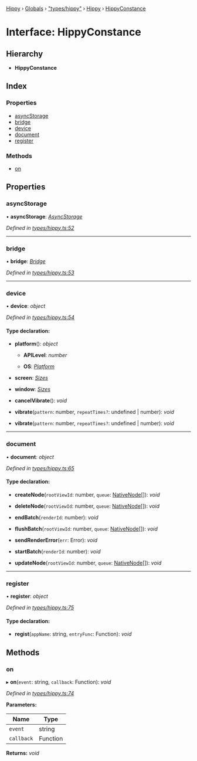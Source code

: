 [Hippy](../README.md) › [Globals](../globals.md) › ["types/hippy"](../modules/_types_hippy_.md) › [Hippy](../modules/_types_hippy_.hippy.md) › [HippyConstance](_types_hippy_.hippy.hippyconstance.md)

# Interface: HippyConstance

## Hierarchy

* **HippyConstance**

## Index

### Properties

* [asyncStorage](_types_hippy_.hippy.hippyconstance.md#asyncstorage)
* [bridge](_types_hippy_.hippy.hippyconstance.md#bridge)
* [device](_types_hippy_.hippy.hippyconstance.md#device)
* [document](_types_hippy_.hippy.hippyconstance.md#document)
* [register](_types_hippy_.hippy.hippyconstance.md#register)

### Methods

* [on](_types_hippy_.hippy.hippyconstance.md#on)

## Properties

###  asyncStorage

• **asyncStorage**: *[AsyncStorage](_types_hippy_.hippy.asyncstorage.md)*

*Defined in [types/hippy.ts:52](https://github.com/jeromehan/Hippy/blob/6216275/types/hippy.ts#L52)*

___

###  bridge

• **bridge**: *[Bridge](_types_hippy_.hippy.bridge.md)*

*Defined in [types/hippy.ts:53](https://github.com/jeromehan/Hippy/blob/6216275/types/hippy.ts#L53)*

___

###  device

• **device**: *object*

*Defined in [types/hippy.ts:54](https://github.com/jeromehan/Hippy/blob/6216275/types/hippy.ts#L54)*

#### Type declaration:

* **platform**(): *object*

  * **APILevel**: *number*

  * **OS**: *[Platform](../modules/_types_hippy_.hippy.md#platform)*

* **screen**: *[Sizes](_types_hippy_.hippy.sizes.md)*

* **window**: *[Sizes](_types_hippy_.hippy.sizes.md)*

* **cancelVibrate**(): *void*

* **vibrate**(`pattern`: number, `repeatTimes?`: undefined | number): *void*

* **vibrate**(`pattern`: number, `repeatTimes?`: undefined | number): *void*

___

###  document

• **document**: *object*

*Defined in [types/hippy.ts:65](https://github.com/jeromehan/Hippy/blob/6216275/types/hippy.ts#L65)*

#### Type declaration:

* **createNode**(`rootViewId`: number, `queue`: [NativeNode](_types_hippy_.hippy.nativenode.md)[]): *void*

* **deleteNode**(`rootViewId`: number, `queue`: [NativeNode](_types_hippy_.hippy.nativenode.md)[]): *void*

* **endBatch**(`renderId`: number): *void*

* **flushBatch**(`rootViewId`: number, `queue`: [NativeNode](_types_hippy_.hippy.nativenode.md)[]): *void*

* **sendRenderError**(`err`: Error): *void*

* **startBatch**(`renderId`: number): *void*

* **updateNode**(`rootViewId`: number, `queue`: [NativeNode](_types_hippy_.hippy.nativenode.md)[]): *void*

___

###  register

• **register**: *object*

*Defined in [types/hippy.ts:75](https://github.com/jeromehan/Hippy/blob/6216275/types/hippy.ts#L75)*

#### Type declaration:

* **regist**(`appName`: string, `entryFunc`: Function): *void*

## Methods

###  on

▸ **on**(`event`: string, `callback`: Function): *void*

*Defined in [types/hippy.ts:74](https://github.com/jeromehan/Hippy/blob/6216275/types/hippy.ts#L74)*

**Parameters:**

Name | Type |
------ | ------ |
`event` | string |
`callback` | Function |

**Returns:** *void*
